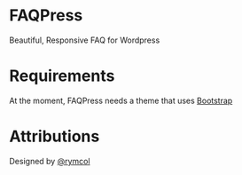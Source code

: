 # FAQPress
Beautiful, Responsive FAQ for Wordpress

# Requirements

At the moment, FAQPress needs a theme that uses [Bootstrap](http://getbootstrap.com/)

# Attributions

Designed by [@rymcol](http://twitter.ryanmcollins.com/)